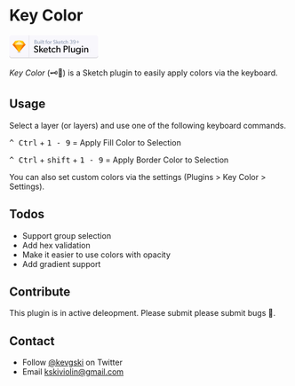 # Key Color

<a href="https://www.sketchapp.com">
  <img width="160" height="41" src="readme_assets/sketch-badge.png" >
</a>

_Key Color_ (🗝🌈) is a Sketch plugin to easily apply colors via the keyboard.

## Usage

Select a layer (or layers) and use one of the following keyboard commands.

<kbd>^ Ctrl</kbd> + <kbd>1 - 9</kbd> = Apply Fill Color to Selection

<kbd>^ Ctrl</kbd> + <kbd>shift</kbd> + <kbd>1 - 9</kbd> = Apply Border Color to Selection

You can also set custom colors via the settings (Plugins > Key Color > Settings).

## Todos

- Support group selection
- Add hex validation
- Make it easier to use colors with opacity
- Add gradient support

## Contribute

This plugin is in active deleopment. Please submit please submit bugs 🐛.

## Contact

* Follow [@kevgski](https://twitter.com/kevgski) on Twitter
* Email <kskiviolin@gmail.com>
